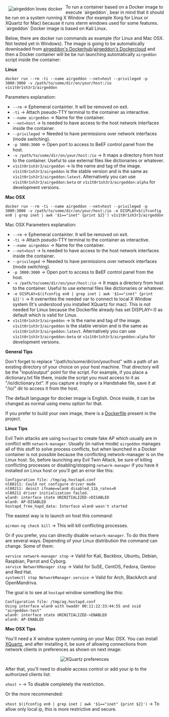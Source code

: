 <img src="https://raw.githubusercontent.com/v1s1t0r1sh3r3/airgeddon/docker/imgs/banners/airgeddon_docker.png" align="left" hspace="10" vspace="6" title="airgeddon loves docker"/>
To run a container based on a Docker image to execute `airgeddon`, bear in mind that it should be run on a system running X Window (for example Xorg for Linux or XQuartz for Mac) because it runs xterm windows used for some features. `airgeddon` Docker image is based on Kali Linux.

Below, there are docker run commands as example (for Linux and Mac OSX. Not tested yet in Windows). The image is going to be automatically downloaded from [airgeddon's Dockerhub]/[airgeddon's Dockercloud] and then a Docker container will be be run launching automatically `airgeddon` script inside the container:

**Linux**
```
docker run --rm -ti --name airgeddon --net=host --privileged -p 3000:3000 -v /path/to/some/dir/on/your/host:/io v1s1t0r1sh3r3/airgeddon
```

Parameters explanation:

 - `--rm` -> Ephemeral containter. It will be removed on exit.
 - `-ti` -> Attach pseudo-TTY terminal to the container as interactive.
 - `--name airgeddon` -> Name for the container.
 - `--net=host` -> Is needed to have access to the host network interfaces inside the container.
 - `--privileged` -> Needed to have permissions over network interfaces (mode switching).
 - `-p 3000:3000` -> Open port to access to BeEF control panel from the host.
 - `-v /path/to/some/dir/on/your/host:/io` -> It maps a directory from host to the container. Useful to use external files like dictionaries or whatever.
 - `v1s1t0r1sh3r3/airgeddon` -> Is the name and tag of the image. `v1s1t0r1sh3r3/airgeddon` is the stable version and is the same as `v1s1t0r1sh3r3/airgeddon:latest`. Alternatively you can use `v1s1t0r1sh3r3/airgeddon:beta` or `v1s1t0r1sh3r3/airgeddon:alpha` for development versions.

**Mac OSX**
```
docker run --rm -ti --name airgeddon --net=host --privileged -p 3000:3000 -v /path/to/some/dir/on/your/host:/io -e DISPLAY=$(ifconfig en0 | grep inet | awk '$1=="inet" {print $2}') v1s1t0r1sh3r3/airgeddon
```

Mac OSX Parameters explanation:

 - `--rm` -> Ephemeral containter. It will be removed on exit.
 - `-ti` -> Attach pseudo-TTY terminal to the container as interactive.
 - `--name airgeddon` -> Name for the container.
 - `--net=host` -> Is needed to have access to the host network interfaces inside the container.
 - `--privileged` -> Needed to have permissions over network interfaces (mode switching).
 - `-p 3000:3000` -> Open port to access to BeEF control panel from the host.
 - `-v /path/to/some/dir/on/your/host:/io` -> It maps a directory from host to the container. Useful to use external files like dictionaries or whatever.
 - `-e DISPLAY=$(ifconfig en0 | grep inet | awk '$1=="inet" {print $2}')` -> It overwrites the needed var to connect to local X Window system (It's understood you installed XQuartz for mac). This is not needed for Linux because the Dockerfile already has set DISPLAY=:0 as default which is valid for Linux.
 - `v1s1t0r1sh3r3/airgeddon` -> Is the name and tag of the image. `v1s1t0r1sh3r3/airgeddon` is the stable version and is the same as `v1s1t0r1sh3r3/airgeddon:latest`. Alternatively you can use `v1s1t0r1sh3r3/airgeddon:beta` or `v1s1t0r1sh3r3/airgeddon:alpha` for development versions.

**General Tips**

Don't forget to replace "/path/to/some/dir/on/your/host" with a path of an existing directory of your choice on your host machine. That directory will be the "input/output" point for the script. For example, if you place a dictionary.txt file there, inside the script you must access to it as "/io/dictionary.txt". If you capture a trophy or a Handshake file, save it at "/io/" dir to access it from the host.

The default language for docker image is English. Once inside, it can be changed as normal using menu option for that.

If you prefer to build your own image, there is a [Dockerfile] present in the project.

**Linux Tips**

Evil Twin attacks are using `hostapd` to create fake AP which usually are in conflict with `network-manager`. Usually (in native mode) `airgeddon` manages all of this stuff to solve process conflicts, but when launched in a Docker container is not possible because the conflicting network-manager is on the Linux host. So, before launching any Evil Twin Attack, be sure of killing conflicting processes or disabling/stopping `network-manager` if you have it installed on Linux host or you'll get an error like this:

    Configuration file: /tmp/ag.hostapd.conf
    nl80211: Could not configure driver mode
    nl80211: deinit ifname=wlan0 disabled_11b_rates=0
    nl80211 driver initialization failed.
    wlan0: interface state UNINITIALIZED->DISABLED
    wlan0: AP-DISABLED 
    hostapd_free_hapd_data: Interface wlan0 wasn't started

The easiest way is to launch on host this command:

`airmon-ng check kill` -> This will kill conflicting processes.

Or if you prefer, you can directly disable `network-manager`. To do this there are several ways. Depending of your Linux distribution the command can change. Some of them:

`service network-manager stop` -> Valid for Kali, Backbox, Ubuntu, Debian, Raspbian, Parrot and Cyborg.<br/>
`service NetworkManager stop` -> Valid for SuSE, CentOS, Fedora, Gentoo and Red Hat.<br/>
`systemctl stop NetworkManager.service` -> Valid for Arch, BlackArch and OpenMandriva.<br/>

The goal is to see at `hostapd` window something like this:

    Configuration file: /tmp/ag.hostapd.conf
    Using interface wlan0 with hwaddr 00:11:22:33:44:55 and ssid "airgeddon-test"
    wlan0: interface state UNINITIALIZED->ENABLED
    wlan0: AP-ENABLED

**Mac OSX Tips**

You'll need a X window system running on your Mac OSX. You can install [XQuartz], and after installing it, be sure of allowing connections from network clients in preferences as shown on next image:
<p align="center">
	<img src="https://raw.githubusercontent.com/v1s1t0r1sh3r3/airgeddon/docker/imgs/wiki/x11_preferences_xquartz.png" title="XQuartz preferences">
</p>

After that, you'll need to disable access control or add your ip to the authorized clients list:

`xhost +` -> To disable completely the restriction.

Or the more recommended:

`xhost $(ifconfig en0 | grep inet | awk '$1=="inet" {print $2}')` -> To allow only local ip, this is more restrictive and secure.

[airgeddon's Dockerhub]: https://hub.docker.com/r/v1s1t0r1sh3r3/airgeddon/
[airgeddon's Dockercloud]: https://cloud.docker.com/app/v1s1t0r1sh3r3/repository/docker/v1s1t0r1sh3r3/airgeddon/general
[Dockerfile]: https://github.com/v1s1t0r1sh3r3/airgeddon/blob/docker/docker/Dockerfile
[XQuartz]: https://www.xquartz.org/